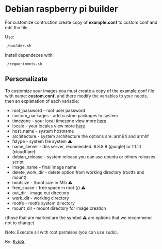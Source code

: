 # Debian raspberry pi builder
For customize contruction create copy of **example.conf** to custom.conf and edit the file.

Use:
```bash
./builder.sh
```
Install dependeces with:
```bash
./requeriments.sh
```

## Personalizate
To customize your images you must create a copy of the example.conf file with name: **custom.conf**, and there modify the variables to your needs, then an explanation of each variable:

- root_password - root user password
- custom_packages - add custom packages to system
- timezone - your local timezone view more [here](https://wiki.debian.org/TimeZoneChanges)
- locale - your locales view more [here](https://wiki.debian.org/Locale)
- host_name - system hostname
- architecture - system architecture the options are: arm64 and armhf
- fstype - system file system ⚠️
- name_server - dns server, recomended: 8.8.8.8 (google) or 1.1.1.1 (cloudflare)
- debian_release - system release you can use ubuntu or others releases script
- image_name - final image name
- delete_work_dir - delete option from working directory (rootfs and mount)
- bootsize - /boot size in Mib ⚠️
- free_space - free space in root (/) ⚠️
- out_dir - image out directory
- work_dir - working directory
- rootfs - rootfs system directory
- mount_dir - mount directory for image creation

(those that are marked are the symbol ⚠️ are options that we recommend not to change)

Note: Execute all with root permisos (you can use sudo).

By: [Kyb3r](https://kyb3rvizsla.com)
